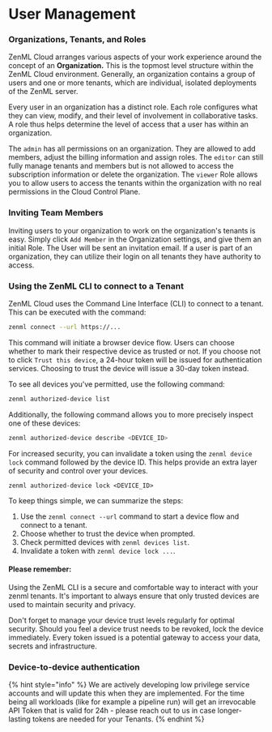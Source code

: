 # User Management

### Organizations, Tenants, and Roles

ZenML Cloud arranges various aspects of your work experience around the concept
of an **Organization.** This is the topmost level structure within the ZenML
Cloud environment. Generally, an organization contains a group of users and one
or more tenants, which are individual, isolated deployments of the ZenML server.

Every user in an organization has a distinct role. Each role configures what
they can view, modify, and their level of involvement in collaborative tasks. A
role thus helps determine the level of access that a user has within an
organization.

The `admin` has all permissions on an organization. They are allowed to add
members, adjust the billing information and assign roles. The `editor` can still
fully manage tenants and members but is not allowed to access the subscription
information or delete the organization. The `viewer` Role allows you to allow
users to access the tenants within the organization with no real permissions in
the Cloud Control Plane.&#x20;

### Inviting Team Members

Inviting users to your organization to work on the organization's tenants is
easy. Simply click `Add Member` in the Organization settings, and give them an
initial Role. The User will be sent an invitation email. If a user is part of an
organization, they can utilize their login on all tenants they have authority to
access.

### Using the ZenML CLI to connect to a Tenant

ZenML Cloud uses the Command Line Interface (CLI) to connect to a tenant. This
can be executed with the command:

```bash
zenml connect --url https://...
```

This command will initiate a browser device flow. Users can choose whether to
mark their respective device as trusted or not. If you choose not to
click `Trust this device`, a 24-hour token will be issued for authentication
services. Choosing to trust the device will issue a 30-day token instead.

To see all devices you've permitted, use the following command:

```bash
zenml authorized-device list
```

Additionally, the following command allows you to more precisely inspect one of
these devices:

```bash
zenml authorized-device describe <DEVICE_ID>  
```

For increased security, you can invalidate a token using the `zenml device lock`
command followed by the device ID. This helps provide an extra layer of security
and control over your devices.

```
zenml authorized-device lock <DEVICE_ID>  
```

To keep things simple, we can summarize the steps:

1. Use the `zenml connect --url` command to start a device flow and connect to a
   tenant.
2. Choose whether to trust the device when prompted.
3. Check permitted devices with `zenml devices list`.
4. Invalidate a token with `zenml device lock ...`.

#### Please remember:

Using the ZenML CLI is a secure and comfortable way to interact with your zenml
tenants. It's important to always ensure that only trusted devices are used to
maintain security and privacy.

Don't forget to manage your device trust levels regularly for optimal security.
Should you feel a device trust needs to be revoked, lock the device immediately.
Every token issued is a potential gateway to access your data, secrets and
infrastructure.

### Device-to-device authentication

{% hint style="info" %}
We are actively developing low privilege service accounts and will update this
when they are implemented. For the time being all workloads (like for example a
pipeline run) will get an irrevocable API Token that is valid for 24h - please
reach out to us in case longer-lasting tokens are needed for your Tenants.
{% endhint %}